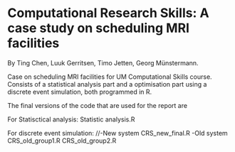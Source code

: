 # Computational Research Skills: A case study on scheduling MRI facilities
By Ting Chen, Luuk Gerritsen, Timo Jetten, Georg Münstermann.

Case on scheduling MRI facilities for UM Computational Skills course.
Consists of a statistical analysis part and a optimisation part using a discrete event simulation, both programmed in R.

The final versions of the code that are used for the report are

For Statisctical analysis:
Statistic analysis.R

For discrete event simulation:
//-New system
CRS_new_final.R
-Old system
CRS_old_group1.R
CRS_old_group2.R

